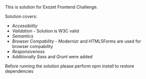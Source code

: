 This is solution for Exozet Frontend Challenge.

Solution covers:
- *Accessibility*
- *Validation* - Solution is W3C valid
- *Semantics*
- *Browser Compability* - Modernizr and HTML5Forms are used for browser compability
- *Responsiveness*
- Additionally *Sass* and *Grunt* were added

Before running the solution please perform *npm install* to restore dependencies